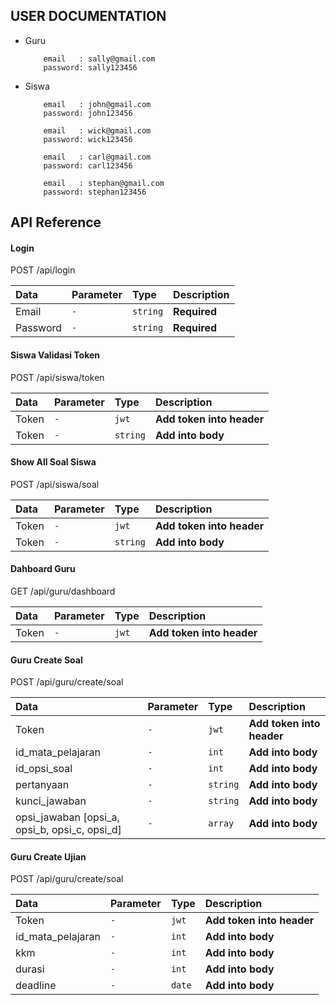 ## USER DOCUMENTATION

- Guru
    ```
        email   : sally@gmail.com
        password: sally123456
    ```

- Siswa 
    ```
        email   : john@gmail.com
        password: john123456 
    ```
    ```
        email   : wick@gmail.com
        password: wick123456 
    ```
    ```
        email   : carl@gmail.com
        password: carl123456 
    ```
    ```
        email   : stephan@gmail.com
        password: stephan123456 
    ```


## API Reference

#### Login


  POST /api/login

| Data     | Parameter | Type     | Description                |
| :--------| :-------- | :------- | :------------------------- |
| Email         | `-`       | `string` | **Required**|
| Password         | `-`       | `string` | **Required**|


#### Siswa Validasi Token

  POST /api/siswa/token

| Data     | Parameter | Type     | Description                |
| :--------| :-------- | :------- | :------------------------- |
| Token        | `-`       | `jwt` | **Add token into header**|
| Token        | `-`       | `string` | **Add into body**|

#### Show All Soal Siswa

  POST /api/siswa/soal

| Data     | Parameter | Type     | Description                |
| :--------| :-------- | :------- | :------------------------- |
| Token        | `-`       | `jwt` | **Add token into header**|
| Token        | `-`       | `string` | **Add into body**|


#### Dahboard Guru

  GET /api/guru/dashboard

| Data     | Parameter | Type     | Description                |
| :--------| :-------- | :------- | :------------------------- |
| Token        | `-`       | `jwt` | **Add token into header**|

#### Guru Create Soal

  POST /api/guru/create/soal

| Data     | Parameter | Type     | Description                |
| :--------| :-------- | :------- | :------------------------- |
| Token        | `-`       | `jwt` | **Add token into header**|
| id_mata_pelajaran        | `-`       | `int` | **Add into body**|
| id_opsi_soal        | `-`       | `int` | **Add into body**|
| pertanyaan        | `-`       | `string` | **Add into body**|
| kunci_jawaban        | `-`       | `string` | **Add into body**|
| opsi_jawaban [opsi_a, opsi_b, opsi_c, opsi_d]        | `-`       | `array` | **Add into body**|

#### Guru Create Ujian

  POST /api/guru/create/soal

| Data     | Parameter | Type     | Description                |
| :--------| :-------- | :------- | :------------------------- |
| Token        | `-`       | `jwt` | **Add token into header**|
| id_mata_pelajaran        | `-`       | `int` | **Add into body**|
| kkm        | `-`       | `int` | **Add into body**|
| durasi        | `-`       | `int` | **Add into body**|
| deadline        | `-`       | `date` | **Add into body**|



